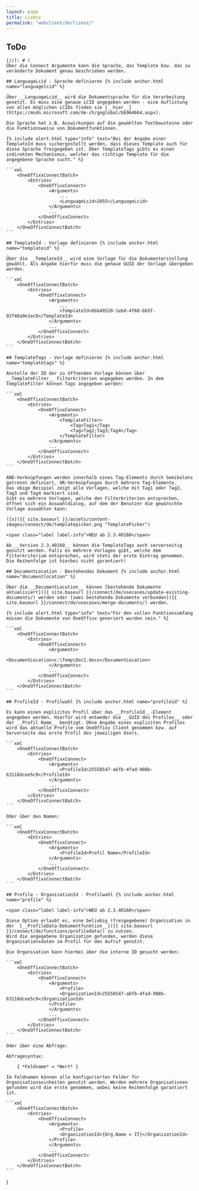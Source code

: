 ```yaml
---
layout: page
title: Lizenz
permalink: "webclient/de/lizenz/"
---
```


## ToDo

	[//]: # (
	Über die Connect Argumente kann die Sprache, das Template bzw. das zu veränderte Dokument genau beschrieben werden.

	## LanguageLcid - Sprache definieren {% include anchor.html name="languagelcid" %}

	Über __LanguageLcid__ wird die Dokumentsprache für die Verarbeitung gesetzt. Es muss eine genaue LCID angegeben werden - eine Auflistung von allen möglichen LCIDs finden sie [__hier__](https://msdn.microsoft.com/de-ch/goglobal/bb964664.aspx).

	Die Sprache hat z.B. Auswirkungen auf die gewählten Textbausteine oder die Funktionsweise von Dokumentfunktionen.

	{% include alert.html type="info" text="Bei der Angabe einer TemplateId muss sichergestellt werden, dass dieses Template auch für diese Sprache freigegeben ist. Über TemplateTags gibts es einen indirekten Mechanismus, welcher das richtige Template für die angegebene Sprache sucht." %}

	```xml
		<OneOffixxConnectBatch>
			<Entries>
				<OneOffixxConnect>
					<Arguments>
						...
						<LanguageLcid>2055</LanguageLcid>
					</Arguments>
					...
				</OneOffixxConnect>
			</Entries>
		</OneOffixxConnectBatch>
	```

	## TemplateId - Vorlage definieren {% include anchor.html name="templateid" %}
		
	Über die __TemplateId__ wird eine Vorlage für die Dokumenterstellung gewählt. Als Angabe hierfür muss die genaue GUID der Vorlage übergeben werden.

	```xml
		<OneOffixxConnectBatch>
			<Entries>
				<OneOffixxConnect>
					<Arguments>
						...
						<TemplateId>6bb49520-1ebd-4f68-bb5f-02f46a9e1ec8</TemplateId>
					</Arguments>
					...
				</OneOffixxConnect>
			</Entries>
		</OneOffixxConnectBatch>
	``` 

	## TemplateTags - Vorlage definieren {% include anchor.html name="templatetags" %}
		
	Anstelle der ID der zu öffnenden Vorlage können über __TemplateFilter__ Filterkriterien angegeben werden. In dem TemplateFilter können Tags angegeben werden:

	```xml
		<OneOffixxConnectBatch>
			<Entries>
				<OneOffixxConnect>
					<Arguments>
						<TemplateFilter>
							<Tag>Tag1</Tag>
							<Tag>Tag2;Tag3;Tag4</Tag>
						</TemplateFilter>
					</Arguments>
					...
				</OneOffixxConnect>
			</Entries>
		</OneOffixxConnectBatch>
	``` 

	AND-Verknüpfungen werden innerhalb eines Tag-Elements durch Semikolons getrennt definiert, OR-Verknüpfungen durch mehrere Tag-Elemente. 
	Das obige Beispiel zeigt alle Vorlagen, welche mit Tag1 oder Tag2, Tag3 und Tag4 markiert sind. 
	Gibt es mehrere Vorlagen, welche den Filterkriterien entsprechen, öffnet sich ein Auswahldialog, auf dem der Benutzer die gewünschte Vorlage auswählen kann:

	![x]({{ site.baseurl }}/assets/content-images/connect/de/templatepicker.png "TemplatePicker")

	<span class="label label-info">NEU ab 2.3.40160</span>

	Ab __Version 2.3.40160__ können die TemplateTags auch serverseitig genutzt werden. Falls es mehrere Vorlagen gibt, welche dem Filterkriterium entsprechen, wird stets der erste Eintrag genommen. Die Reihenfolge ist hierbei nicht garantiert!

	## DocumentLocation - Bestehendes Dokument {% include anchor.html name="documentlocation" %}

	Über die __DocumentLocation__ können [bestehende Dokumente aktualisiert]({{ site.baseurl }}/connect/de/usecases/update-existing-documents/) werden oder [zwei bestehende Dokumente verbunden]({{ site.baseurl }}/connect/de/usecases/merge-documents/) werden. 

	{% include alert.html type="info" text="Für den vollen Funktionsumfang müssen die Dokumente von OneOffixx generiert wurden sein." %}

	```xml
		<OneOffixxConnectBatch>
			<Entries>
				<OneOffixxConnect>
					<Arguments>
						<DocumentLocation>c:\Temp\Doc1.docx</DocumentLocation>
					</Arguments>
					...
				</OneOffixxConnect>
			</Entries>
		</OneOffixxConnectBatch>
	``` 

	## ProfileId - Profilwahl {% include anchor.html name="profileid" %}

	Es kann einen explizites Profil über das __ProfileId__-Element angegeben werden. Hierfür wird entweder die __GUID des Profiles__ oder der __Profil Name__ benötigt. Ohne Angabe eines expliziten Profiles wird das aktuelle Profile vom OneOffixx Client genommen bzw. auf Serverseite das erste Profil des jeweiligen Users. 

	```xml
		<OneOffixxConnectBatch>
			<Entries>
				<OneOffixxConnect>
					<Arguments>
						<ProfileId>25558547-a6fb-4fad-908b-63118dcee5c9</ProfileId>
					</Arguments>
					...
				</OneOffixxConnect>
			</Entries>
		</OneOffixxConnectBatch>
	``` 

	Oder über den Namen:

	```xml
		<OneOffixxConnectBatch>
			<Entries>
				<OneOffixxConnect>
					<Arguments>
						<ProfileId>Profil Name</ProfileId>
					</Arguments>
					...
				</OneOffixxConnect>
			</Entries>
		</OneOffixxConnectBatch>
	``` 

	## Profile - OrganizationId - Profilwahl {% include anchor.html name="profile" %}

	<span class="label label-info">NEU ab 2.3.40160</span>

	Diese Option erlaubt es, eine beliebig (freigegebene) Organisation in der  [__ProfileData-Dokumentfunktion__]({{ site.baseurl }}/connect/de/functions/profiledata/) zu nutzen.
	Wird die angegebene Organisation gefunden, werden diese Organisationsdaten im Profil für den Aufruf genutzt. 

	Die Organisation kann hierbei über die interne ID gesucht werden:

	```xml
		<OneOffixxConnectBatch>
			<Entries>
				<OneOffixxConnect>
					<Arguments>
						<Profile>
						<OrganizationId>25558547-a6fb-4fad-908b-63118dcee5c9</OrganizationId>
					</Profile>
					</Arguments>
					...
				</OneOffixxConnect>
			</Entries>
		</OneOffixxConnectBatch>
	``` 

	Oder über eine Abfrage: 

	Abfragesyntax:

		{ *Feldname* = *Wert* }

	Im Feldnamen können alle konfigurierten Felder für Organisationseinheiten genutzt werden. Werden mehrere Organisationen gefunden wird die erste genommen, wobei keine Reihenfolge garantiert ist.

	```xml
		<OneOffixxConnectBatch>
			<Entries>
				<OneOffixxConnect>
					<Arguments>
						<Profile>
						<OrganizationId>{Org.Name = IT}</OrganizationId>
					</Profile>
					</Arguments>
					...
				</OneOffixxConnect>
			</Entries>
		</OneOffixxConnectBatch>
	``` 
)
